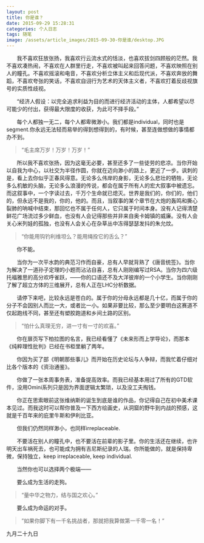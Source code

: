 ```yaml
---
layout: post
title: 你是谁？
date: 2015-09-29 15:28:31
categories: 个人日志
tags: 随笔
image: /assets/article_images/2015-09-30-你是谁/desktop.JPG
---
```


&#160; &#160; &#160; &#160;我不喜欢狂放张扬，我喜欢行云流水式的恬淡，也喜欢拔剑四顾般的茫然。我不喜欢凑热闹，不喜欢在人群里行走，不喜欢被叫起来回答问题，不喜欢映照在别人的瞳孔。不喜欢摇滚和电音，不喜欢分析立体主义和后现代派，不喜欢奔放的舞蹈，不喜欢夸张的笑话，不喜欢自诩行为艺术的天体主义者，不喜欢打着反歧视旗号的实质性歧视。

 
&#160; &#160; &#160; &#160;“经济人假设：以完全追求利益为目的而进行经济活动的主体，人都希望以尽可能少的付出，获得最大限度的收获，为此可不择手段。”

 
&#160; &#160; &#160; &#160;每个人都独一无二，每个人都卑微渺小。我们都是individual，同时也是segment.你永远无法轻而易举的得到想得到的，有时候，甚至连做想做的事情都办不到。

>“毛主席万岁！万岁！万岁！”

&#160; &#160; &#160; &#160;所以我不喜欢张扬，因为这毫无必要，甚至还多了一些徒劳的悲凉。当你开始以自我为中心，以社交为半径作圆，你就在迈向渺小的路上，更近了一步。讽刺的是，看上去你似乎正春风得意。无论多么伟岸的身影，无论多么悲壮的牺牲，无论多么机敏的头脑，无论多么浪漫的传说，都会在属于所有人的宏大叙事中被遗忘。而这叙事中，一个字读过去，千万个生命就已熄灭。世界是我们的，你们的，他们的，但永远不是我的，你的，他的。而且，当叙事的某个章节在大炮的轰鸣和撕心裂肺的呐喊中结束，那回忆也不属于任何人，它只属于时间本身。没有人记得清楚鲜花广场流过多少鲜血，也没有人会记得那些并非来自奥卡姆镇的威廉。没有人会关心米列娃的孤独，也没有人会关心在杂草丛中冻得瑟瑟发抖的朱允炆。

>“你能用钩钓利维坦么？能用绳拴它的舌么？”

&#160; &#160; &#160; &#160;你不能。

&#160; &#160; &#160; &#160;当你为一次平水韵的典范习作而自豪，总有人早就背熟了《唐音统签》。当你为解决了一道孙子定理的小题而沾沾自喜，总有人刚刚编写过RSA。当你为四六级托福雅思的高分欢呼雀跃，——你的口语还不及大洋彼岸的一个小学生。当你刚刚了解了超立方体的三维展开，总有人正在LHC分析数据。

&#160; &#160; &#160; &#160;请停下来吧，比较永远是苍白的。属于你的分母永远都是几十亿，而属于你的分子不会因别人而比一大，或者比一小。如果非要比较，那么至少要明白这赛道不仅起跑线不同，甚至还有塑胶跑道和乡间土路的区别。

 

>“怕什么真理无穷，进一寸有一寸的欢喜。”

&#160; &#160; &#160; &#160;你在扉页写下柏拉图的名言，我已经看懂了《未来形而上学导论》，而那本《纯粹理性批判》已经在书柜里躺了两年。

&#160; &#160; &#160; &#160;你因为买了部《明朝那些事儿》而开始在历史论坛与人争辩，而我忙着仔细对比各个版本的《资治通鉴》。

&#160; &#160; &#160; &#160;你做了一张本周事务表，准备提高效率。而我已经基本用过了所有的GTD软件，没用Omini系列只是因为界面逻辑太繁琐，以及没工夫掏钱。

&#160; &#160; &#160; &#160;你正在思索眼前这张维纳斯的诞生到底是谁的作品，你记得自己在初中美术课本见过。而我这时可以帮你普及一下西方绘画史，从洞窟的野牛到内战的预感，这就是千百年来的庇里牛斯和伊利比亚。

&#160; &#160; &#160; &#160;但我们仍然同样渺小，也同样irreplaceable.

&#160; &#160; &#160; &#160;不要活在别人的瞳孔中，也不要活在前辈的影子里。你的生活还在继续，也许明天出车祸死去，也可能成为拥有吉尼斯纪录的人瑞。你所能做的，就是保持卑微，保持独立，keep irreplaceable, keep individual.

&#160; &#160; &#160; &#160;当然你也可以选择两个极端——

&#160; &#160; &#160; &#160;要么成为生活的走狗。

> “量中华之物力，结与国之欢心。”

 
&#160; &#160; &#160; &#160;要么成为命运的对手。

>”如果你脚下有一千名挑战者，那就把我算做第一千零一名！”

九月二十九日
